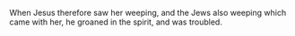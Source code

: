 When Jesus therefore saw her weeping, and the Jews also weeping which came with her, he groaned in the spirit, and was troubled.

